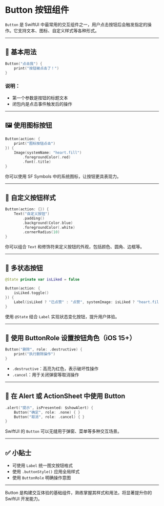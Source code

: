# Button 按钮组件

`Button` 是 SwiftUI 中最常用的交互组件之一，用户点击按钮后会触发指定的操作。它支持文本、图标、自定义样式等各种形式。

---

## 🔰 基本用法

```swift
Button("点击我") {
    print("按钮被点击了！")
}
```

### 说明：

- 第一个参数是按钮的标题文本
- 闭包内是点击事件触发后的操作

---

## 🖼 使用图标按钮

```swift
Button(action: {
    print("图标按钮点击")
}) {
    Image(systemName: "heart.fill")
        .foregroundColor(.red)
        .font(.title)
}
```

你可以使用 SF Symbols 中的系统图标，让按钮更具表现力。

---

## 🧱 自定义按钮样式

```swift
Button(action: {}) {
    Text("自定义按钮")
        .padding()
        .background(Color.blue)
        .foregroundColor(.white)
        .cornerRadius(10)
}
```

你可以组合 `Text` 和修饰符来定义按钮的外观，包括颜色、圆角、边框等。

---

## 🎨 多状态按钮

```swift
@State private var isLiked = false

Button(action: {
    isLiked.toggle()
}) {
    Label(isLiked ? "已点赞" : "点赞", systemImage: isLiked ? "heart.fill" : "heart")
}
```

使用 `@State` 结合 `Label` 实现状态变化按钮，提升用户体验。

---

## 🚀 使用 ButtonRole 设置按钮角色（iOS 15+）

```swift
Button("删除", role: .destructive) {
    print("执行删除操作")
}
```

- `.destructive`：高亮为红色，表示破坏性操作
- `.cancel`：用于关闭弹窗等取消操作

---

## 📱 在 Alert 或 ActionSheet 中使用 Button

```swift
.alert("提示", isPresented: $showAlert) {
    Button("确定", role: .none) { }
    Button("取消", role: .cancel) { }
}
```

SwiftUI 的 `Button` 可以无缝用于弹窗、菜单等多种交互场景。

---

## ✅ 小贴士

- 可使用 `Label` 统一图文按钮格式
- 使用 `.buttonStyle()` 应用全局样式
- 使用 `ButtonRole` 明确操作意图

---

Button 是构建交互体验的基础组件，熟练掌握其样式和用法，将显著提升你的 SwiftUI 开发能力。
